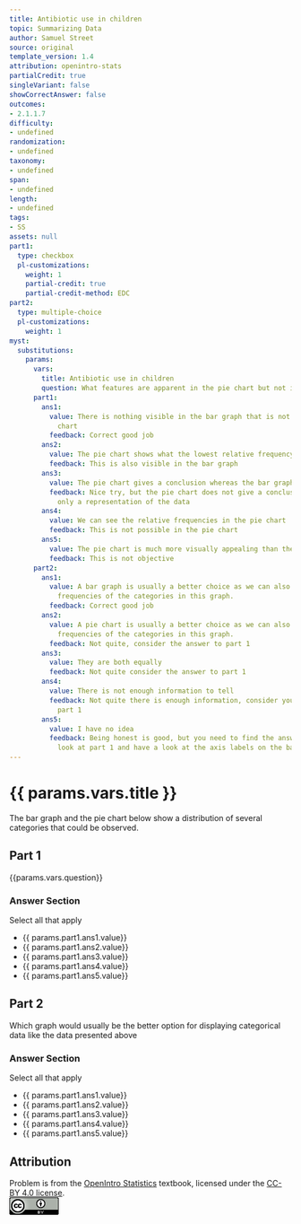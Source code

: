 ```yaml
---
title: Antibiotic use in children
topic: Summarizing Data
author: Samuel Street
source: original
template_version: 1.4
attribution: openintro-stats
partialCredit: true
singleVariant: false
showCorrectAnswer: false
outcomes:
- 2.1.1.7
difficulty:
- undefined
randomization:
- undefined
taxonomy:
- undefined
span:
- undefined
length:
- undefined
tags:
- SS
assets: null
part1:
  type: checkbox
  pl-customizations:
    weight: 1
    partial-credit: true
    partial-credit-method: EDC
part2:
  type: multiple-choice
  pl-customizations:
    weight: 1
myst:
  substitutions:
    params:
      vars:
        title: Antibiotic use in children
        question: What features are apparent in the pie chart but not in the bar graph?
      part1:
        ans1:
          value: There is nothing visible in the bar graph that is not in the pie
            chart
          feedback: Correct good job
        ans2:
          value: The pie chart shows what the lowest relative frequency is
          feedback: This is also visible in the bar graph
        ans3:
          value: The pie chart gives a conclusion whereas the bar graph does not
          feedback: Nice try, but the pie chart does not give a conclusion, it is
            only a representation of the data
        ans4:
          value: We can see the relative frequencies in the pie chart
          feedback: This is not possible in the pie chart
        ans5:
          value: The pie chart is much more visually appealing than the bar graph
          feedback: This is not objective
      part2:
        ans1:
          value: A bar graph is usually a better choice as we can also see the relative
            frequencies of the categories in this graph.
          feedback: Correct good job
        ans2:
          value: A pie chart is usually a better choice as we can also see the relative
            frequencies of the categories in this graph.
          feedback: Not quite, consider the answer to part 1
        ans3:
          value: They are both equally
          feedback: Not quite consider the answer to part 1
        ans4:
          value: There is not enough information to tell
          feedback: Not quite there is enough information, consider your answer to
            part 1
        ans5:
          value: I have no idea
          feedback: Being honest is good, but you need to find the answer, take a
            look at part 1 and have a look at the axis labels on the bar chart
---
```

# {{ params.vars.title }}
The bar graph and the pie chart below show a distribution of several categories that could be observed.

<pl-figure file-name="figure 1.png" type="dynamic" width="500px"></pl-figure>

## Part 1

{{params.vars.question}}

### Answer Section

Select all that apply

- {{ params.part1.ans1.value}}
- {{ params.part1.ans2.value}}
- {{ params.part1.ans3.value}}
- {{ params.part1.ans4.value}}
- {{ params.part1.ans5.value}}

## Part 2

Which graph would usually be the better option for displaying categorical data like the data presented above

### Answer Section

Select all that apply

- {{ params.part1.ans1.value}}
- {{ params.part1.ans2.value}}
- {{ params.part1.ans3.value}}
- {{ params.part1.ans4.value}}
- {{ params.part1.ans5.value}}

## Attribution

Problem is from the [OpenIntro Statistics](https://openintro.org/book/os/) textbook, licensed under the [CC-BY 4.0 license](https://creativecommons.org/licenses/by/4.0/).<br>![Image representing the Creative Commons 4.0 BY license.](https://raw.githubusercontent.com/firasm/bits/master/by.png)
